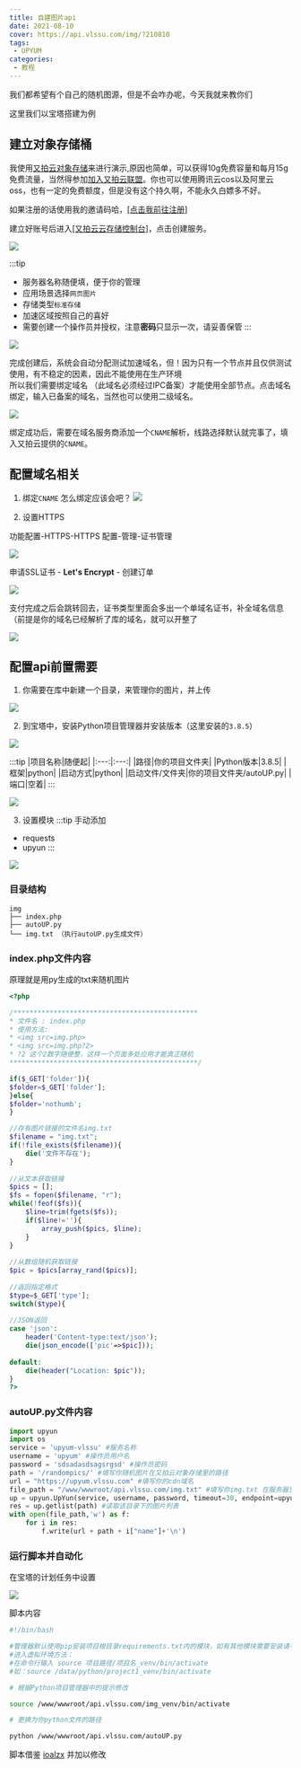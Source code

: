 ```yaml
---
title: 自建图片api
date: 2021-08-10
cover: https://api.vlssu.com/img/?210810
tags:
 - UPYUM
categories:
 - 教程
---
```


我们都希望有个自己的随机图源，但是不会咋办呢，今天我就来教你们

这里我们以宝塔搭建为例

## 建立对象存储桶

我使用[又拍云对象存储](https://www.upyun.com/products/file-storage)来进行演示,原因也简单，可以获得10g免费容量和每月15g免费流量，当然得参加[加入又拍云联盟](https://www.upyun.com/league)。你也可以使用腾讯云cos以及阿里云oss，也有一定的免费额度，但是没有这个持久啊，不能永久白嫖多不好。

如果注册的话使用我的邀请码哈，[[点击我前往注册]](https://console.upyun.com/register/?invite=BJ71n3kxY)

建立好账号后进入[[又拍云云存储控制台]](https://console.upyun.com/services/file/)，点击创建服务。

![](./images/imgapi_1.png)

:::tip
- 服务器名称随便填，便于你的管理
- 应用场景选择`网页图片`
- 存储类型`标准存储`
- 加速区域按照自己的喜好
- 需要创建一个操作员并授权，注意**密码**只显示一次，请妥善保管
:::

![](./images/imgapi_2.png)

完成创建后，系统会自动分配测试加速域名，但！因为只有一个节点并且仅供测试使用，有不稳定的因素，因此不能使用在生产环境
<br>所以我们需要绑定域名 （此域名必须经过IPC备案）才能使用全部节点。点击域名绑定，输入已备案的域名，当然也可以使用二级域名。

![](./images/imgapi_3.png)

绑定成功后，需要在域名服务商添加一个`CNAME`解析，线路选择默认就完事了，填入又拍云提供的`CNAME`。

## 配置域名相关

1. 绑定`CNAME`
怎么绑定应该会吧？
![](./images/imgapi_4.png)

2. 设置HTTPS

功能配置-HTTPS-HTTPS 配置-管理-证书管理

![](./images/imgapi_5.png)

申请SSL证书 - **Let's Encrypt** - 创建订单

![](./images/imgapi_6.png)

支付完成之后会跳转回去，证书类型里面会多出一个单域名证书，补全域名信息（前提是你的域名已经解析了库的域名，就可以开整了

![](./images/imgapi_7.png)

## 配置api前置需要

1. 你需要在库中新建一个目录，来管理你的图片，并上传

![](./images/imgapi_8.png)

2. 到宝塔中，安装Python项目管理器并安装版本（这里安装的`3.8.5`）

![](./images/imgapi_9.png)

:::tip
|项目名称|随便起|
|:---:|:---:|
|路径|你的项目文件夹|
|Python版本|3.8.5|
|框架|python|
|启动方式|python|
|启动文件/文件夹|你的项目文件夹/autoUP.py|
|端口|空着|
:::

![](./images/imgapi_10.png)

3. 设置模块
:::tip
手动添加
- requests
- upyun
:::

![](./images/imgapi_11.png)

### 目录结构

```
img
├── index.php
├── autoUP.py
└── img.txt （执行autoUP.py生成文件）
```

### index.php文件内容
原理就是用py生成的txt来随机图片
```php
<?php

/**********************************************
* 文件名 : index.php
* 使用方法:
* <img src=img.php>
* <img src=img.php?2>
* ?2 这个2数字随便整，这样一个页面多处应用才能真正随机
***********************************************/

if($_GET['folder']){
$folder=$_GET['folder'];
}else{
$folder='nothumb';
}

//存有图片链接的文件名img.txt
$filename = "img.txt";
if(!file_exists($filename)){
    die('文件不存在');
}
 
//从文本获取链接
$pics = [];
$fs = fopen($filename, "r");
while(!feof($fs)){
    $line=trim(fgets($fs));
    if($line!=''){
        array_push($pics, $line);
    }
}
 
//从数组随机获取链接
$pic = $pics[array_rand($pics)];
 
//返回指定格式
$type=$_GET['type'];
switch($type){
 
//JSON返回
case 'json':
    header('Content-type:text/json');
    die(json_encode(['pic'=>$pic]));
 
default:
    die(header("Location: $pic"));
}
?>
```

### autoUP.py文件内容
```py
import upyun
import os
service = 'upyum-vlssu' #服务名称
username = 'upyum' #操作员用户名
password = 'sdsadasdsagsrgsd' #操作员密码
path = '/randompics/' #填写你随机图片在又拍云对象存储里的路径
url = "https://upyum.vlssu.com" #填写你的cdn域名
file_path = "/www/wwwroot/api.vlssu.com/img.txt" #填写你img.txt 在服务器里面的路径
up = upyun.UpYun(service, username, password, timeout=30, endpoint=upyun.ED_AUTO) #初始化
res = up.getlist(path) #读取该目录下的图片列表
with open(file_path,'w') as f:
    for i in res:
        f.write(url + path + i["name"]+'\n')
```

### 运行脚本并自动化
在宝塔的计划任务中设置

![](./images/imgapi_12.png)

脚本内容
```bash
#!/bin/bash

#管理器默认使用pip安装项目根目录requirements.txt内的模块，如有其他模块需要安装请手动进入虚拟环境安装
#进入虚拟环境方法：
#在命令行输入 source 项目路径/项目名_venv/bin/activate
#如：source /data/python/project1_venv/bin/activate

# 根据Python项目管理器中的提示修改

source /www/wwwroot/api.vlssu.com/img_venv/bin/activate

# 更换为你python文件的路径

python /www/wwwroot/api.vlssu.com/autoUP.py
```

脚本借鉴 [ioalzx](https://ioalzx.site/ioalzx/tech/12/%E4%BD%BF%E7%94%A8%E5%AF%B9%E8%B1%A1%E5%AD%98%E5%82%A8%E5%92%8Ccdn%E5%8A%A0%E9%80%9F%E9%9A%8F%E6%9C%BA%E5%9B%BE%E7%89%87api/) 并加以修改